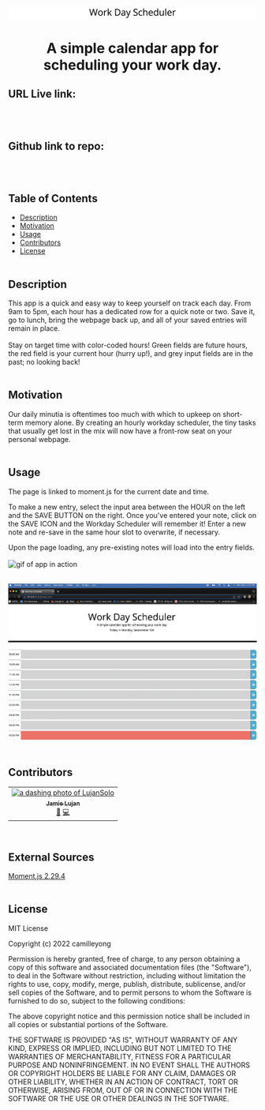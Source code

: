 <p align="center">
  <img src="assets/images/scheduler-header.png" height="auto">
  <h1 align="center">A simple calendar app for scheduling your work day.</h1>
</p>

## URL Live link:

<br /><br />
## Github link to repo:

<br /><br />
## Table of Contents

- [Description](#description)
- [Motivation](#motivation)
- [Usage](#usage)
- [Contributors](#contributors)
- [License](#license)
<br /><br />

## Description

This app is a quick and easy way to keep yourself on track each day. From 9am to 5pm, each hour has a dedicated row for a quick note or two. Save it, go to lunch, bring the webpage back up, and all of your saved entries will remain in place.<br /><br />
Stay on target time with color-coded hours! Green fields are future hours, the red field is your current hour (hurry up!), and grey input fields are in the past; no looking back!<br /><br />

## Motivation
Our daily minutia is oftentimes too much with which to upkeep on short-term memory alone. By creating an hourly workday scheduler, the tiny tasks that usually get lost in the mix will now have a front-row seat on your personal webpage.<br /><br />

## Usage

  The page is linked to moment.js for the current date and time.

  To make a new entry, select the input area between the HOUR on the left and the SAVE BUTTON on the right. Once you've entered your note, click on the SAVE ICON and the Workday Scheduler will remember it! Enter a new note and re-save in the same hour slot to overwrite, if necessary.</p>

  Upon the page loading, any pre-existing notes will load into the entry fields.<br /><br />
![gif of app in action](assets/images/lujansolo-workday-scheduler.gif)<br /><br />

![a picture of the main page](assets/images/workday-sched.png)<br /><br />

## Contributors

<table>
  <tr>
    <td align="center"><a href="https://github.com/LujanSolo"><img src="https://avatars.githubusercontent.com/u/104592750?v=4" width="100px;" alt="a dashing photo of LujanSolo"/><br /><sub><b>Jamie Lujan</b></sub></a><br /><a href="https://github.com/LujanSolo/workday-scheduler/commits/main" title="Design">🎨</a> <a href="https://github.com/LujanSolo/workday-scheduler/commits/main" title="Code">💻</a></td>
</table><br />

## External Sources

<a title="momentJS" href="https://momentjs.com/">Moment.js 2.29.4</a>
<br /><br />

## License

MIT License

Copyright (c) 2022 camilleyong

Permission is hereby granted, free of charge, to any person obtaining a copy
of this software and associated documentation files (the "Software"), to deal
in the Software without restriction, including without limitation the rights
to use, copy, modify, merge, publish, distribute, sublicense, and/or sell
copies of the Software, and to permit persons to whom the Software is
furnished to do so, subject to the following conditions:

The above copyright notice and this permission notice shall be included in all
copies or substantial portions of the Software.

THE SOFTWARE IS PROVIDED "AS IS", WITHOUT WARRANTY OF ANY KIND, EXPRESS OR
IMPLIED, INCLUDING BUT NOT LIMITED TO THE WARRANTIES OF MERCHANTABILITY,
FITNESS FOR A PARTICULAR PURPOSE AND NONINFRINGEMENT. IN NO EVENT SHALL THE
AUTHORS OR COPYRIGHT HOLDERS BE LIABLE FOR ANY CLAIM, DAMAGES OR OTHER
LIABILITY, WHETHER IN AN ACTION OF CONTRACT, TORT OR OTHERWISE, ARISING FROM,
OUT OF OR IN CONNECTION WITH THE SOFTWARE OR THE USE OR OTHER DEALINGS IN THE
SOFTWARE.

